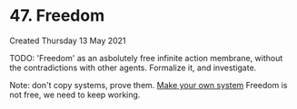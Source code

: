 # 47. Freedom
Created Thursday 13 May 2021

TODO: 'Freedom' as an asbolutely free infinite action membrane, without the contradictions with other agents. Formalize it, and investigate.

Note: don't copy systems, prove them. [Make your own system](https://youtu.be/0hLjuVyIIrs?t=567)
Freedom is not free, we need to keep working.

